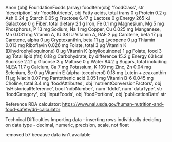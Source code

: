 Anon (obj)
  FoundationFoods (array)
    foodItem(obj)
        'foodClass', str
        'description', str
        'foodNutrients', obj
          Fatty acids, total trans 0 g
          Protein 0.2 g
          Ash 0.24 g
          Starch 0.05 g
          Fructose 6.47 g
          Lactose 0 g
          Energy 265 kJ
          Galactose 0 g
          Fiber, total dietary 2.1 g
          Iron, Fe 0.1 mg
          Magnesium, Mg 5 mg
          Phosphorus, P 13 mg
          Sodium, Na 1 mg
          Copper, Cu 0.025 mg
          Manganese, Mn 0.031 mg
          Vitamin A, IU 38 IU
          Vitamin A, RAE 2 µg
          Carotene, beta 17 µg
          Carotene, alpha 0 µg
          Cryptoxanthin, beta 11 µg
          Lycopene 0 µg
          Thiamin 0.013 mg
          Riboflavin 0.026 mg
          Folate, total 3 µg
          Vitamin K (Dihydrophylloquinone) 0 µg
          Vitamin K (phylloquinone) 1 µg
          Folate, food 3 µg
          Total lipid (fat) 0.18 g
          Carbohydrate, by difference 15.2 g
          Energy 63 kcal
          Sucrose 2.21 g
          Glucose 3 g
          Maltose 0 g
          Water 84.2 g
          Sugars, total including NLEA 11.7 g
          Calcium, Ca 7 mg
          Potassium, K 109 mg
          Zinc, Zn 0.04 mg
          Selenium, Se 0 µg
          Vitamin E (alpha-tocopherol) 0.18 mg
          Lutein + zeaxanthin 11 µg
          Niacin 0.07 mg
          Pantothenic acid 0.051 mg
          Vitamin B-6 0.045 mg
          Choline, total 3.4 mg
        'foodAttributes', obj
        'nutrientConversionFactors', obj
        'isHistoricalReference', bool
        'ndbNumber', num
        'fdcId', num
        'dataType', str
        'foodCategory', obj
        'inputFoods', obj
        'foodPortions', obj
        'publicationDate' str


Reference
RDA calculator: https://www.nal.usda.gov/human-nutrition-and-food-safety/dri-calculator


Technical Difficulties
Importing data - inserting rows individually
deciding on data type - decimal, numeric, precision, scale, not float

removed b7 because data isn't available
